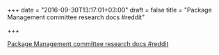 +++
date = "2016-09-30T13:17:01+03:00"
draft = false
title = "Package Management committee research docs  #reddit"

+++

<p><a href="https://t.co/RMlF9o03Fa">Package Management committee research docs  #reddit</a></p>

